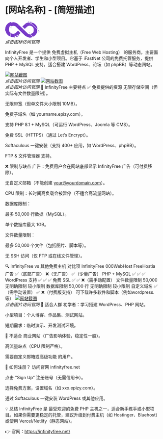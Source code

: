 # [网站名称] - [简短描述]

[![网站图标](1111/logo-purple.png)](https://www.infinityfree.com/)  
*点击图标访问官网*

InfinityFree 是一个提供 免费虚拟主机（Free Web Hosting） 的服务商，主要面向个人开发者、学生和小型项目。它基于 iFastNet 公司的免费托管服务，提供 PHP + MySQL 支持，适合搭建 WordPress、论坛（如 phpBB）等动态网站。

[![网站截图](截图URL或本地路径)](官网URL)  
*点击图片访问官网*
[![网站截图](截图URL或本地路径)](官网URL)  
*点击图片访问官网*
🚀 InfinityFree 主要特点
✅ 免费提供的资源
无限存储空间（但实际有文件数量限制）。

无限带宽（但单文件大小限制 10MB）。

免费子域名（如 yourname.epizy.com）。

支持 PHP 8.1 + MySQL（可运行 WordPress、Joomla 等 CMS）。

免费 SSL（HTTPS）（通过 Let’s Encrypt）。

Softaculous 一键安装（支持 400+ 应用，如 WordPress、phpBB）。

FTP & 文件管理器 支持。

❌ 限制与缺点
广告：免费用户会在网站底部显示 InfinityFree 广告（可付费移除）。

无自定义邮箱（不能创建 your@yourdomain.com）。

CPU 限制：长时间高负载会被暂停（不适合高流量网站）。

数据库限制：

最多 50,000 行数据（MySQL）。

单个数据库最大 1GB。

文件数量限制：

最多 50,000 个文件（包括图片、脚本等）。

无 SSH 访问（仅 FTP 或在线文件管理）。

🔍 InfinityFree vs 其他免费主机
对比项	InfinityFree	000WebHost	FreeHostia
广告	✅（底部广告）	❌（无广告）	✅（少量广告）
PHP + MySQL	✅	✅	✅
WordPress 支持	✅	✅	✅
免费 SSL	✅	✅	❌（需手动配置）
文件数量限制	50,000	无明确限制	较小限制
数据库限制	50,000 行	无明确限制	较小限制
自定义域名	✅（需手动设置）	✅	❌（付费版支持）
可下载许多软件和脚本（例如wordpress.等）
[![网站截图](截图URL或本地路径)](官网URL)  
*点击图片访问官网*
📌 适合人群
初学者：学习搭建 WordPress、PHP 网站。

小型项目：个人博客、作品集、测试网站。

短期需求：临时演示、开发测试环境。

🚫 不适合
商业网站（广告影响体验，稳定性一般）。

高流量站点（CPU 限制严格）。

需要自定义邮箱或高级功能 的用户。

🔗 如何注册？
访问官网 infinityfree.net

点击 "Sign Up" 注册账号（无需信用卡）。

选择免费方案，设置域名（如 xxx.epizy.com）。

通过 Softaculous 一键安装 WordPress 或其他应用。

💡 总结
InfinityFree 是 最受欢迎的免费 PHP 主机之一，适合新手练手或小型项目。如果你需要更稳定的托管，建议升级到付费主机（如 Hostinger、Bluehost）或使用 Vercel/Netlify（静态网站）。

👉 官网：https://infinityfree.net/

